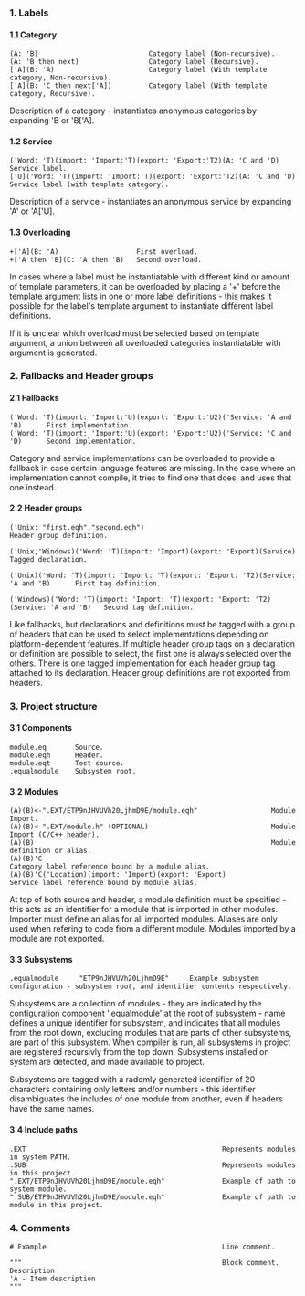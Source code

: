 ### 1. Labels
#### 1.1 Category
    (A: 'B)                           Category label (Non-recursive).
    (A: 'B then next)                 Category label (Recursive).
    ['A](B: 'A)                       Category label (With template category, Non-recursive).
    ['A](B: 'C then next['A])         Category label (With template category, Recursive).

Description of a category - instantiates anonymous categories by expanding 'B or 'B['A].

#### 1.2 Service
    ('Word: 'T)(import: 'Import:'T)(export: 'Export:'T2)(A: 'C and 'D)        Service label.
    ['U]('Word: 'T)(import: 'Import:'T)(export: 'Export:'T2)(A: 'C and 'D)    Service label (with template category).

Description of a service - instantiates an anonymous service by expanding 'A' or 'A['U].

#### 1.3 Overloading
    +['A](B: 'A)                   First overload.
    +['A then 'B](C: 'A then 'B)   Second overload.

In cases where a label must be instantiatable with different kind or amount of
template parameters, it can be overloaded by placing a '+' before the template
argument lists in one or more label definitions - this makes it possible for
the label's template argument to instantiate different label definitions.

If it is unclear which overload must be selected based on template argument,
a union between all overloaded categories instantiatable with argument is
generated.

### 2. Fallbacks and Header groups
#### 2.1 Fallbacks
    ('Word: 'T)(import: 'Import:'U)(export: 'Export:'U2)('Service: 'A and 'B)      First implementation.
    ('Word: 'T)(import: 'Import:'U)(export: 'Export:'U2)('Service: 'C and 'D)      Second implementation.

Category and service implementations can be overloaded to provide a
fallback in case certain language features are missing. In the case
where an implementation cannot compile, it tries to find one that
does, and uses that one instead.

#### 2.2 Header groups
    ('Unix: "first.eqh","second.eqh")                                                      Header group definition.

    ('Unix,'Windows)('Word: 'T)(import: 'Import)(export: 'Export)(Service)                 Tagged declaration.

    ('Unix)('Word: 'T)(import: 'Import: 'T)(export: 'Export: 'T2)(Service: 'A and 'B)      First tag definition.

    ('Windows)('Word: 'T)(import: 'Import: 'T)(export: 'Export: 'T2)(Service: 'A and 'B)   Second tag definition.

Like fallbacks, but declarations and definitions must be tagged with a group of headers that can be used to select implementations depending on platform-dependent features. If multiple header group tags on a declaration or definition are possible to select, the first one is always selected over the others. There is one tagged implementation for each header group tag attached to its declaration. Header group definitions are not exported from headers.

### 3. Project structure
#### 3.1 Components
    module.eq       Source.
    module.eqh      Header.
    module.eqt      Test source.
    .equalmodule    Subsystem root.

#### 3.2 Modules
    (A)(B)<-".EXT/ETP9nJHVUVh20LjhmD9E/module.eqh"                  Module Import.
    (A)(B)<-".EXT/module.h" (OPTIONAL)                              Module Import (C/C++ header).
    (A)(B)                                                          Module definition or alias.
    (A)(B)'C                                                        Category label reference bound by a module alias.
    (A)(B)'C('Location)(import: 'Import)(export: 'Export)           Service label reference bound by module alias.

At top of both source and header, a module definition must be specified - this acts as an identifier for a module that is imported in other modules. Importer must define an alias for all imported modules. Aliases are only used when refering to code from a different module. Modules imported by a module are not exported.

#### 3.3 Subsystems
    .equalmodule     "ETP9nJHVUVh20LjhmD9E"     Example subsystem configuration - subsystem root, and identifier contents respectively.

Subsystems are a collection of modules - they are indicated by the configuration component '.equalmodule' at the root of subsystem - name defines a unique identifier for subsystem, and indicates that all modules from the root down, excluding modules that are parts of other subsystems, are part of this subsystem. When compiler is run, all subsystems in project are registered recursivly from the top down. Subsystems installed on system are detected, and made available to project.

Subsystems are tagged with a radomly generated identifier of 20 characters containing only letters and/or numbers - this identifier disambiguates the includes of one module from another, even if headers have the same names.

#### 3.4 Include paths
    .EXT                                                Represents modules in system PATH.
    .SUB                                                Represents modules in this project.
    ".EXT/ETP9nJHVUVh20LjhmD9E/module.eqh"              Example of path to system module.
    ".SUB/ETP9nJHVUVh20LjhmD9E/module.eqh"              Example of path to module in this project.

### 4. Comments
    # Example                                           Line comment.

    """                                                 Block comment.
    Description
    'A - Item description
    """


